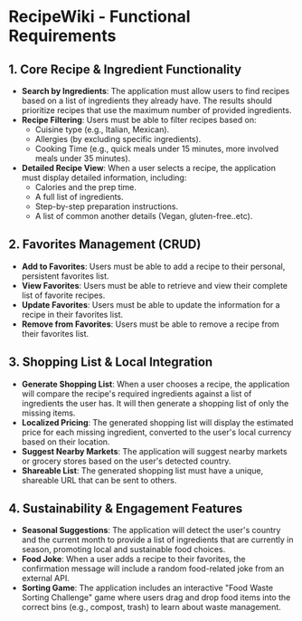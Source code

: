 # RecipeWiki - Functional Requirements

## 1. Core Recipe & Ingredient Functionality
- **Search by Ingredients**: The application must allow users to find recipes based on a list of ingredients they already have. The results should prioritize recipes that use the maximum number of provided ingredients.
- **Recipe Filtering**: Users must be able to filter recipes based on:
    - Cuisine type (e.g., Italian, Mexican).
    - Allergies (by excluding specific ingredients).
    - Cooking Time (e.g., quick meals under 15 minutes, more involved meals under 35 minutes).
- **Detailed Recipe View**: When a user selects a recipe, the application must display detailed information, including:
    - Calories and the prep time.
    - A full list of ingredients.
    - Step-by-step preparation instructions.
    - A list of common another details (Vegan, gluten-free..etc).

## 2. Favorites Management (CRUD)
- **Add to Favorites**: Users must be able to add a recipe to their personal, persistent favorites list.
- **View Favorites**: Users must be able to retrieve and view their complete list of favorite recipes.
- **Update Favorites**: Users must be able to update the information for a recipe in their favorites list.
- **Remove from Favorites**: Users must be able to remove a recipe from their favorites list.

## 3. Shopping List & Local Integration
- **Generate Shopping List**: When a user chooses a recipe, the application will compare the recipe's required ingredients against a list of ingredients the user has. It will then generate a shopping list of only the missing items.
- **Localized Pricing**: The generated shopping list will display the estimated price for each missing ingredient, converted to the user's local currency based on their location.
- **Suggest Nearby Markets**: The application will suggest nearby markets or grocery stores based on the user's detected country.
- **Shareable List**: The generated shopping list must have a unique, shareable URL that can be sent to others.

## 4. Sustainability & Engagement Features
- **Seasonal Suggestions**: The application will detect the user's country and the current month to provide a list of ingredients that are currently in season, promoting local and sustainable food choices.
- **Food Joke**: When a user adds a recipe to their favorites, the confirmation message will include a random food-related joke from an external API.
- **Sorting Game**: The application includes an interactive "Food Waste Sorting Challenge" game where users drag and drop food items into the correct bins (e.g., compost, trash) to learn about waste management.